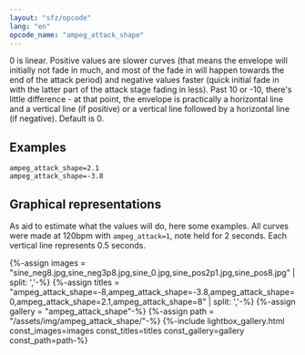 ```yaml
---
layout: "sfz/opcode"
lang: "en"
opcode_name: "ampeg_attack_shape"
---
```

0 is linear. Positive values are slower curves (that means the envelope will
initially not fade in much, and most of the fade in will happen towards the end
of the attack period) and negative values faster (quick initial fade in with the
latter part of the attack stage fading in less). Past 10 or -10, there's little
difference - at that point, the envelope is practically a horizontal line and a
vertical line (if positive) or a vertical line followed by a horizontal line
(if negative). Default is 0.

## Examples

```
ampeg_attack_shape=2.1
ampeg_attack_shape=-3.8
```

## Graphical representations

As aid to estimate what the values will do, here some examples.
All curves were made at 120bpm with `ampeg_attack=1`, note held for 2 seconds.
Each vertical line represents 0.5 seconds.

{%-assign images  = "sine_neg8.jpg,sine_neg3p8.jpg,sine_0.jpg,sine_pos2p1.jpg,sine_pos8.jpg" | split: ','-%}
{%-assign titles  = "ampeg_attack_shape=-8,ampeg_attack_shape=-3.8,ampeg_attack_shape=0,ampeg_attack_shape=2.1,ampeg_attack_shape=8" | split: ','-%}
{%-assign gallery = "ampeg_attack_shape"-%}
{%-assign path    = "/assets/img/ampeg_attack_shape/"-%}
{%-include lightbox_gallery.html const_images=images const_titles=titles const_gallery=gallery const_path=path-%}
